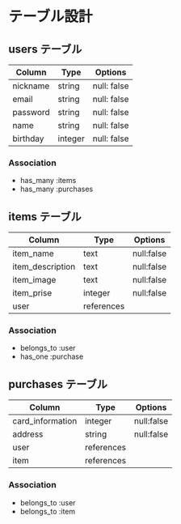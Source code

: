 # テーブル設計

##  users テーブル

| Column     | Type      | Options     |
|------------|-----------|-------------|
| nickname   | string    | null: false |
| email      | string    | null: false |
| password   | string    | null: false |
| name       | string    | null: false |
| birthday   | integer   | null: false |

### Association

- has_many :items
- has_many :purchases

##  items テーブル

| Column           | Type       | Options     |
|------------------|------------|-------------|
| item_name        | text       | null:false  |
| item_description | text       | null:false  |
| item_image       | text       | null:false  |
| item_prise       | integer    | null:false  |
| user             | references |             |

### Association

- belongs_to :user
- has_one :purchase

##  purchases テーブル

| Column           | Type       | Options     |
|------------------|------------|-------------|
| card_information | integer    | null:false  |
| address          | string     | null:false  |
| user             | references |             |
| item             | references |             |

### Association

- belongs_to :user
- belongs_to :item

